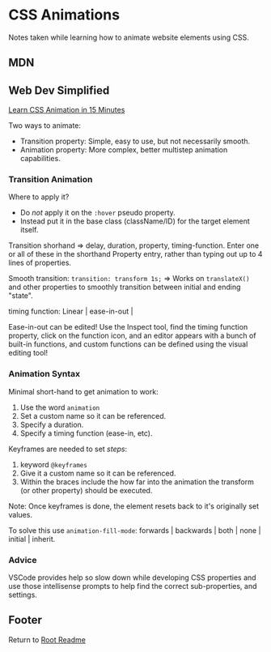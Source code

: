 # CSS Animations

Notes taken while learning how to animate website elements using CSS.

## MDN

## Web Dev Simplified

[Learn CSS Animation in 15 Minutes](https://www.youtube.com/watch?v=YszONjKpgg4)

Two ways to animate:

- Transition property: Simple, easy to use, but not necessarily smooth.
- Animation property: More complex, better multistep animation capabilities.

### Transition Animation

Where to apply it?

- Do *not* apply it on the `:hover` pseudo property.
- Instead put it in the base class (className/ID) for the target element itself.

Transition shorhand => delay, duration, property, timing-function. Enter one or all of these in the shorthand Property entry, rather than typing out up to 4 lines of properties.

Smooth transition: `transition: transform 1s;` => Works on `translateX()` and other properties to smoothly transition between initial and ending "state".

timing function: Linear | ease-in-out |

Ease-in-out can be edited! Use the Inspect tool, find the timing function property, click on the function icon, and an editor appears with a bunch of built-in functions, and custom functions can be defined using the visual editing tool!

### Animation Syntax

Minimal short-hand to get animation to work:

1. Use the word `animation`
1. Set a custom name so it can be referenced.
1. Specify a duration.
1. Specify a timing function (ease-in, etc).

Keyframes are needed to set *steps*:

1. keyword `@keyframes`
1. Give it a custom name so it can be referenced.
1. Within the braces include the how far into the animation the transform (or other property) should be executed.

Note: Once keyframes is done, the element resets back to it's originally set values.

To solve this use `animation-fill-mode`: forwards | backwards | both | none | initial | inherit.

### Advice

VSCode provides help so slow down while developing CSS properties and use those intellisense prompts to help find the correct sub-properties, and settings.

## Footer

Return to [Root Readme](../README.html)
